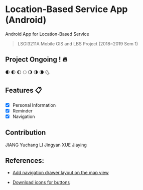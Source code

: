 # Location-Based Service App (Android)
Android App for Location-Based Service
> LSGI3211A Mobile GIS and LBS Project (2018~2019 Sem 1)  

## Project Ongoing ! :fire:

:waxing_crescent_moon:
:first_quarter_moon:
:waxing_gibbous_moon:
:full_moon:
:waning_gibbous_moon:
:last_quarter_moon:
:waning_crescent_moon:
:last_quarter_moon_with_face:

## Features :clipboard:
- [x] Personal Information
- [x] Reminder
- [x] Navigation

## Contribution
JIANG Yuchang
LI Jingyan
XUE Jiaying

## References:
+ [Add navigation drawer layout on the map view](https://stackoverflow.com/questions/45604680/android-add-navigation-drawer-to-default-maps-activity)

+ [Download icons for buttons](https://material.io/tools/icons/?icon=search&style=baseline)


